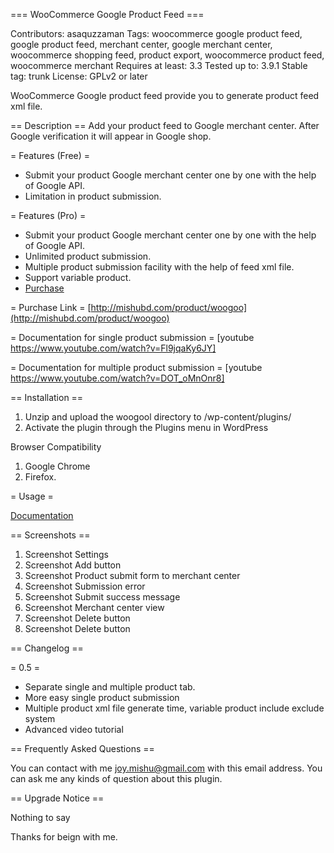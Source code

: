 === WooCommerce Google Product Feed ===

Contributors: asaquzzaman
Tags: woocommerce google product feed, google product feed, merchant center, google merchant center, woocommerce shopping feed, product export, woocommerce product feed, woocommerce merchant
Requires at least: 3.3
Tested up to: 3.9.1
Stable tag: trunk
License: GPLv2 or later

WooCommerce Google product feed provide you to generate product feed xml file.

== Description ==
Add your product feed to Google merchant center. After Google verification it will appear in Google shop.

= Features (Free) =
* Submit your product Google merchant center one by one with the help of Google API.
* Limitation in product submission.

= Features (Pro) =
* Submit your product Google merchant center one by one with the help of Google API.
* Unlimited product submission.
* Multiple product submission facility with the help of feed xml file.
* Support variable product.
* [Purchase](http://mishubd.com/product/woogoo)

= Purchase Link =
[http://mishubd.com/product/woogoo](http://mishubd.com/product/woogoo)


= Documentation for single product submission =
[youtube https://www.youtube.com/watch?v=Fl9jqaKy6JY]

= Documentation for multiple product submission =
[youtube https://www.youtube.com/watch?v=DOT_oMnOnr8]

== Installation ==

1. Unzip and upload the woogool directory to /wp-content/plugins/
2. Activate the plugin through the Plugins menu in WordPress

Browser Compatibility

1. Google Chrome
2. Firefox.

= Usage =

[Documentation](http://mishubd.com/documentation/woocommerce-to-google-merchant-center/)

== Screenshots ==

1. Screenshot Settings
2. Screenshot Add button
3. Screenshot Product submit form to merchant center
4. Screenshot Submission error
5. Screenshot Submit success message
6. Screenshot Merchant center view
7. Screenshot Delete button
8. Screenshot Delete button

== Changelog ==

= 0.5 =
* Separate single and multiple product tab.
* More easy single product submission
* Multiple product xml file generate time, variable product include exclude system
* Advanced video tutorial

== Frequently Asked Questions ==

You can contact with me joy.mishu@gmail.com with this email address. You can ask me any kinds of question about this plugin.

== Upgrade Notice ==

Nothing to say

Thanks for beign with me.


